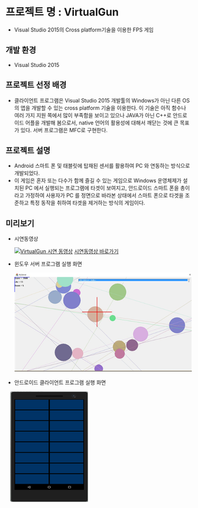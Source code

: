 # 프로젝트 명 : VirtualGun
* Visual Studio 2015의 Cross platform기술을 이용한 FPS 게임

## 개발 환경
* Visual Studio 2015

## 프로젝트 선정 배경
* 클라이언트 프로그램은 Visual Studio 2015 개발툴의 Windows가 아닌 다른 OS의 앱을 개발할 수 있는 cross platform 기술을 이용한다. 
 이 기술은 아직 함수나 여러 가지 지원 쪽에서 많이 부족함을 보이고 있으나 JAVA가 아닌 C++로 안드로이드 어플을 개발해 봄으로서, 
 native 언어의 활용성에 대해서 깨닫는 것에 큰 목표가 있다.
 서버 프로그램은 MFC로 구현한다.

## 프로젝트 설명
* Android 스마트 폰 및 태블릿에 탑재된 센서를 활용하여 PC 와 연동하는 방식으로 개발되었다. 
* 이 게임은 혼자 또는 다수가 함께 즐길 수 있는 게임으로 Windows 운영체제가 설치된 PC 에서 실행되는 프로그램에 타겟이 보여지고, 
 안드로이드 스마트 폰을 총이라고 가정하여 사용자가 PC 를 정면으로 바라본 상태에서 스마트 폰으로 타겟을 조준하고 특정 동작을 취하여 타겟을 제거하는 방식의 게임이다.
 
## 미리보기
* 시연동영상

    [![VirtualGun 시연 동영상](http://img.youtube.com/vi/hC6w2bgZjSc/0.jpg)](https://youtu.be/hC6w2bgZjSc)
[시연동영상 바로가기](https://youtu.be/hC6w2bgZjSc)

* 윈도우 서버 프로그램 실행 화면

    ![server](./img/server.jpg)

* 안드로이드 클라이언트 프로그램 실행 화면

    ![client](./img/client.jpg)

